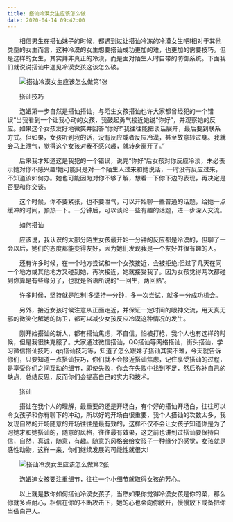 ```yaml
---
title: 搭讪冷漠女生应该怎么做
date: 2020-04-14 09:42:00
---
```




　　相信男生在搭讪妹子的时候，都遇到过让搭讪冷冻的冷漠女生吧!相对于其他类型的女生而言，这种冷漠的女生想要搭讪成功更加的难，也更加的需要技巧。但是这样的女生，其实并非真正的冷漠，而是面对陌生人时自带的防御系统。下面我们就说说搭讪中遇见冷漠女孩这该怎么破。

　　![搭讪冷漠女生应该怎么做第1张](/img/4e3c8ea17d5188d7ebe17e6e198422da.jpg)

　　搭讪技巧

　　泡妞第一步自然是搭讪搭讪，与陌生女孩搭讪也许大家都曾经犯的一个错误“当我看到一个让我心动的女孩，我鼓起勇气接近她说“你好”，并观察她的反应。如果这个女孩友好地微笑并回答“你好!”我往往能把谈话展开，最后要到联系方式。但如果，女孩听到我的话，没有反应或者反应冷漠，甚至故意转过身。我就会马上泄气，觉得这个女孩对我不感兴趣，就转身离开了。”

　　后来我才知道这是我犯的一个错误，说完“你好”后女孩对你反应冷淡，未必表示她对你不感兴趣!她可能只是对一个陌生人过来和她说话，一时没有反应过来，不知道该如何办。她也可能因为对你不够了解，想看一下你下边的表现，再决定是否要和你交谈。

　　这个时候，你不要紧张，也不要泄气，可以开始聊一些普通的话题，给她一点缓冲的时间，预热一下。一分钟后，可以谈论一些有趣的话题，进一步深入交流。

　　如何搭讪

　　应该说，我认识的大部分陌生女孩最开始一分钟的反应都是冷漠的，但聊了一会以后，她们的态度都能变得友好，因为她们发现我是一个友好并很有趣的人。

　　还有许多时候，在一个地方尝试和一个女孩接近，会被拒绝;但过了几天在同一个地方或其他地方又碰到她，再次接近，她就接受我了。因为女孩觉得两次都碰到你算是有些缘分了，也就是俗语所说的“一回生，两回熟”。

　　许多时候，坚持就是胜利!多坚持一分钟，多一次尝试，就多一分成功机会。

　　另外，接近女孩时候注意从正面走近，并保证一定时间的眼神交流，用天真无邪的微笑化解她的防卫，都可以减少女孩反应冷漠这种情况的发生。

　　刚开始搭讪的新人，都有搭讪焦虑，不自信，怕被打枪，我个人也有这样的时候，但是我很快克服了。大家通过微信搭讪，QQ搭讪等网络搭讪，街头搭讪，学习微信搭讪技巧，qq搭讪技巧等，知道了怎么跟妹子搭讪其实不难，今天就告诉你们，只要知道一点搭讪技巧，你们就不会接近搭讪焦虑，记住享受搭讪的过程，是享受你们之间互动的细节，即使失败，你会在失败中找到不足，然后弥补自己的缺点，总结反思，反而你们会提高自己的实力和技术。

　　搭讪

　　搭讪在我个人的理解，最重要的还是开场白，有个好的搭讪开场白，往往可以令女孩子和你有聊下的冲动，所以好的开场白很重要，我个人搭讪的次数太多，我发现自然的开场随意的开场往往是最有效的，这样不仅不会让女孩子知道你是为了泡她才和她搭讪的，随意的风格，往往最有效果，这之前也讲到过搭讪要保持自信，自然，真诚，随意，有趣。随意的风格会给女孩子一种缘分的感觉，女孩就是感性动物，这样一来，你们继续发展的可能性就很大!

　　![搭讪冷漠女生应该怎么做第2张](/img/aca4fb80db3abbffa8cf0b30f76f63af.jpg)

　　泡妞追女孩要注重细节，往往一个小细节就取得女孩的芳心。

　　以上就是教你如何搭讪冷漠女孩子，当然如果你觉得冷漠女孩是你的菜，那么你就多点耐心，相信在你的不断攻击下，她的心也会向你敞开，慢慢放下戒备把你当做自己人。